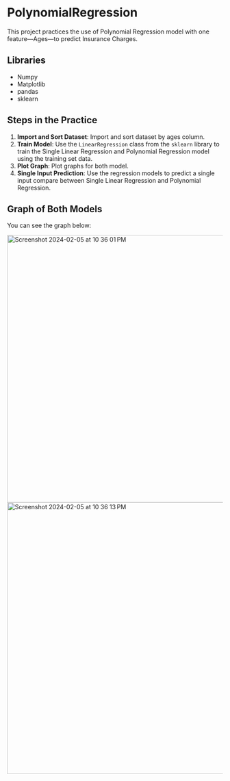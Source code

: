 # PolynomialRegression
This project practices the use of Polynomial Regression model with one feature—Ages—to predict Insurance Charges.

## Libraries

- Numpy
- Matplotlib
- pandas
- sklearn

## Steps in the Practice

1. **Import and Sort Dataset**: Import and sort dataset by ages column.
2. **Train Model**: Use the `LinearRegression` class from the `sklearn` library to train the Single Linear Regression and Polynomial Regression model using the training set data.
3. **Plot Graph**: Plot graphs for both model.
4. **Single Input Prediction**: Use the regression models to predict a single input compare between Single Linear Regression and Polynomial Regression.


## Graph of Both Models


You can see the graph below:

<img width="625" alt="Screenshot 2024-02-05 at 10 36 01 PM" src="https://github.com/SukprasarnRatt/PolynomialRegression/assets/74826344/f42b234d-5de4-4864-8e3f-80af4c35f83d">


<img width="635" alt="Screenshot 2024-02-05 at 10 36 13 PM" src="https://github.com/SukprasarnRatt/PolynomialRegression/assets/74826344/f6e46f86-b6bf-4172-bb8f-27401d1add46">





